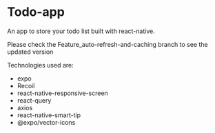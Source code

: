 # Todo-app
An app to store your todo list built with react-native.

Please check the Feature_auto-refresh-and-caching branch to see the updated version

Technologies used are:
* expo
* Recoil
* react-native-responsive-screen
* react-query
* axios
* react-native-smart-tip
* @expo/vector-icons

